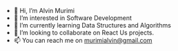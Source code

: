 - 👋 Hi, I’m Alvin Murimi
- 👀 I’m interested in Software Development
- 🌱 I’m currently learning Data Structures and Algorithms
- 💞️ I’m looking to collaborate on React Us projects.
- 📫 You can reach me on murimialvin@gmail.com 

<!---
omurimii/omurimii is a ✨ special ✨ repository because its `README.md` (this file) appears on your GitHub profile.
You can click the Preview link to take a look at your changes.
--->
